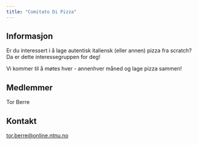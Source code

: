 ```yaml
---
title: "Comitato Di Pizza"
---
```


## Informasjon

Er du interessert i å lage autentisk italiensk (eller annen) pizza fra scratch? 
Da er dette interessegruppen for deg!

Vi kommer til å møtes hver - annenhver måned og lage pizza sammen!

## Medlemmer

Tor Berre

## Kontakt

tor.berre@online.ntnu.no